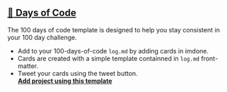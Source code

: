 ## [:100: Days of Code](https://github.com/imdone/100-days-of-code)
The 100 days of code template is designed to help you stay consistent in your 100 day challenge.  
- Add to your 100-days-of-code `log.md` by adding cards in imdone.
- Cards are created with a simple template containned in `log.md` front-matter.
- Tweet your cards using the tweet button.  
**<a title="100 Days of Code" href="https://github.com/imdone/100-days-of-code/archive/master.zip">Add project using this template</a>**
